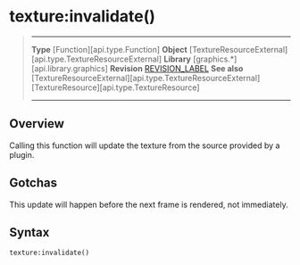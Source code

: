 # texture:invalidate()

> --------------------- ------------------------------------------------------------------------------------------
> __Type__              [Function][api.type.Function]
> __Object__            [TextureResourceExternal][api.type.TextureResourceExternal]
> __Library__           [graphics.*][api.library.graphics]
> __Revision__          [REVISION_LABEL](REVISION_URL)
> __See also__          [TextureResourceExternal][api.type.TextureResourceExternal]
>						[TextureResource][api.type.TextureResource]
> --------------------- ------------------------------------------------------------------------------------------

## Overview

Calling this function will update the texture from the source provided by a plugin.


## Gotchas

This update will happen before the next frame is rendered, not immediately.


## Syntax

    texture:invalidate()
